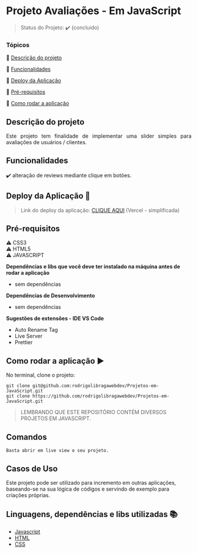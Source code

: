 <h1>Projeto Avaliações - Em JavaScript</h1>

<p align="center">
  
</p>

> Status do Projeto: :heavy_check_mark: (concluido)

<!-- > Status do Proheto: :large_orange_circle: (em andamento) -->

### Tópicos

:small_blue_diamond: [Descrição do projeto](#descrição-do-projeto)

:small_blue_diamond: [Funcionalidades](#funcionalidades)

:small_blue_diamond: [Deploy da Aplicação](#deploy-da-aplicação-dash)

:small_blue_diamond: [Pré-requisitos](#pré-requisitos)

:small_blue_diamond: [Como rodar a aplicação](#como-rodar-a-aplicação-arrow_forward)

## Descrição do projeto

<p align="justify">
  Este projeto tem finalidade de implementar uma slider simples para avaliações de usuários / clientes.
</p>

## Funcionalidades

:heavy_check_mark: alteração de reviews mediante clique em botões.

## Deploy da Aplicação :dash:

> Link do deploy da aplicação: <a href="https://projeto-reviews.vercel.app">CLIQUE AQUI</a> (Vercel - simplificada)

## Pré-requisitos

:warning: CSS3<br>
:warning: HTML5<br>
:warning: JAVASCRIPT<br>

<strong>Dependências e libs que você deve ter instalado na máquina antes de rodar a aplicação</strong>

- sem dependências

<strong>Dependências de Desenvolvimento</strong>

- sem dependências

<strong>Sugestões de extensões - IDE VS Code</strong>

- Auto Rename Tag
- Live Server
- Prettier

## Como rodar a aplicação :arrow_forward:

No terminal, clone o projeto:

```
git clone git@github.com:rodrigolibragawebdev/Projetos-em-JavaScript.git
git clone https://github.com/rodrigolibragawebdev/Projetos-em-JavaScript.git
```

> LEMBRANDO QUE ESTE REPOSITÓRIO CONTÉM DIVERSOS PROJETOS EM JAVASCRIPT.

## Comandos

```
Basta abrir em live view o seu projeto.
```

## Casos de Uso

Este projeto pode ser utilizado para incremento em outras aplicações, baseando-se na sua lógica de códigos e servindo de exemplo para criações próprias.

## Linguagens, dependências e libs utilizadas :books:

- [Javascript](#)
- [HTML](#)
- [CSS](#)
